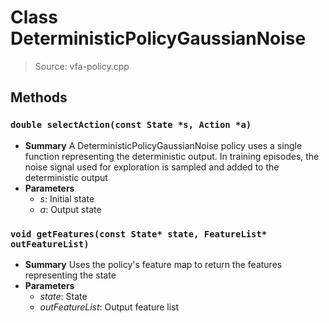 # Class DeterministicPolicyGaussianNoise
> Source: vfa-policy.cpp
## Methods
### ``double selectAction(const State *s, Action *a)``
* **Summary**
  A DeterministicPolicyGaussianNoise policy uses a single function representing the deterministic output. In training episodes, the noise signal used for exploration is sampled and added to the deterministic output
* **Parameters**
  * _s_: Initial state
  * _a_: Output state
### ``void getFeatures(const State* state, FeatureList* outFeatureList)``
* **Summary**
  Uses the policy's feature map to return the features representing the state
* **Parameters**
  * _state_: State
  * _outFeatureList_: Output feature list
